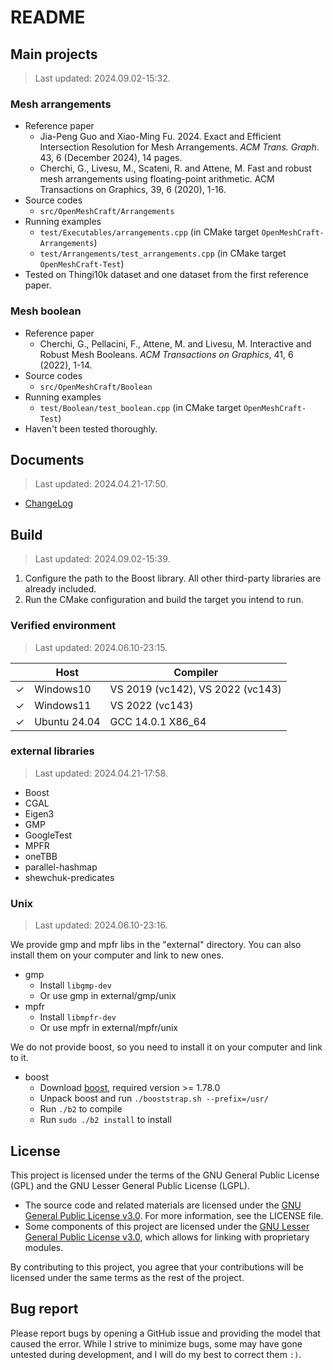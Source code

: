 # README

## Main projects

> Last updated: 2024.09.02-15:32.

### Mesh arrangements

* Reference paper
  * Jia-Peng Guo and Xiao-Ming Fu. 2024. Exact and Efficient Intersection Resolution for Mesh Arrangements. *ACM Trans. Graph*. 43, 6 (December 2024), 14 pages.
  * Cherchi, G., Livesu, M., Scateni, R. and Attene, M. Fast and robust mesh arrangements using floating-point arithmetic. ACM Transactions on Graphics, 39, 6 (2020), 1-16.
* Source codes
  * `src/OpenMeshCraft/Arrangements`
* Running examples
  * `test/Executables/arrangements.cpp` (in CMake target `OpenMeshCraft-Arrangements`)
  * `test/Arrangements/test_arrangements.cpp` (in CMake target `OpenMeshCraft-Test`)
* Tested on Thingi10k dataset and one dataset from the first reference paper.

### Mesh boolean

* Reference paper
  * Cherchi, G., Pellacini, F., Attene, M. and Livesu, M. Interactive and Robust Mesh Booleans. *ACM Transactions on Graphics*, 41, 6 (2022), 1-14.
* Source codes
  * `src/OpenMeshCraft/Boolean`
* Running examples
  * `test/Boolean/test_boolean.cpp` (in CMake target `OpenMeshCraft-Test`)
* Haven't been tested thoroughly.

## Documents

> Last updated: 2024.04.21-17:50.

* [ChangeLog](./ChangeLog.md)

## Build

> Last updated: 2024.09.02-15:39.

1. Configure the path to the Boost library. All other third-party libraries are already included.
2. Run the CMake configuration and build the target you intend to run.

### Verified environment

> Last updated: 2024.06.10-23:15.

|        | Host         | Compiler                         |
|--------| ------------ | -------------------------------- |
|&check; | Windows10    | VS 2019 (vc142), VS 2022 (vc143) |
|&check; | Windows11    | VS 2022 (vc143)                  |
|&check; | Ubuntu 24.04 | GCC 14.0.1 X86_64                |

### external libraries

> Last updated: 2024.04.21-17:58.

* Boost
* CGAL
* Eigen3
* GMP
* GoogleTest
* MPFR
* oneTBB
* parallel-hashmap
* shewchuk-predicates

### Unix

> Last updated: 2024.06.10-23:16.

We provide gmp and mpfr libs in the "external" directory.
You can also install them on your computer and link to new ones.

* gmp
  * Install `libgmp-dev`
  * Or use gmp in external/gmp/unix
* mpfr
  * Install `libmpfr-dev`
  * Or use mpfr in external/mpfr/unix

We do not provide boost, so you need to install it on your computer and link to it.

* boost
  * Download [boost](https://www.boost.org/users/download/), required version >= 1.78.0
  * Unpack boost and run `./booststrap.sh --prefix=/usr/`
  * Run `./b2` to compile
  * Run `sudo ./b2 install` to install

## License

This project is licensed under the terms of the GNU General Public License (GPL) and the GNU Lesser General Public License (LGPL).

* The source code and related materials are licensed under the [GNU General Public License v3.0](https://www.gnu.org/licenses/gpl-3.0.html). For more information, see the LICENSE file.
* Some components of this project are licensed under the [GNU Lesser General Public License v3.0](https://www.gnu.org/licenses/lgpl-3.0.html), which allows for linking with proprietary modules.

By contributing to this project, you agree that your contributions will be licensed under the same terms as the rest of the project.

## Bug report

Please report bugs by opening a GitHub issue and providing the model that caused the error. While I strive to minimize bugs, some may have gone untested during development, and I will do my best to correct them `:)`.
